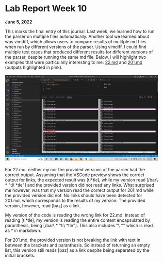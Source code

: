# Lab Report Week 10
**June 5, 2022**

This marks the final entry of this journal. Last week, we learned how to run the parser on multiple files automatically. Another tool we learned about was vimdiff, which allows users to compare results of mulitple md files when run by different versions of the parser. Using vimdiff, I could find multiple test cases that produced different results for different versions of the parser, despite running the same md file. Below, I will highlight two examples that were particularly interesting to me: [22.md](https://github.com/nidhidhamnani/markdown-parser/blob/main/test-files/22.md) and [201.md](https://github.com/nidhidhamnani/markdown-parser/blob/main/test-files/201.md) (outputs highlighted in pink).
<br>
<br>
![diff](./screenshots/lab-report5/differentres.png)
<br>
<br>
For 22.md, neither my nor the provided versions of the parser had the correct output. Assuming that the VSCode preview shows the correct output for links, the expected result was [ti*tle], while my version read [/bar\ * "ti\ *tle"] and the provided version did not read any links. What surprised me however, was that my version read the correct output for 201.md while the provided version did not. No links should have been detected for 201.md, which corresponds to the results of my version. The provided version, however, read [baz] as a link.

My version of the code is reading the wrong link for 22.md. Instead of reading [ti*tle], my version is reading the entire content encapsulated by paranthesis, being [/bar\ * "ti\ *tle"]. This also includes "\ *" which is read as \* in markdown. 

For 201.md, the provided version is not breaking the link with text in between the brackets and paranthesis. So instead of returning an empty list, this version still reads [baz] as a link despite being separated by the initial brackets.